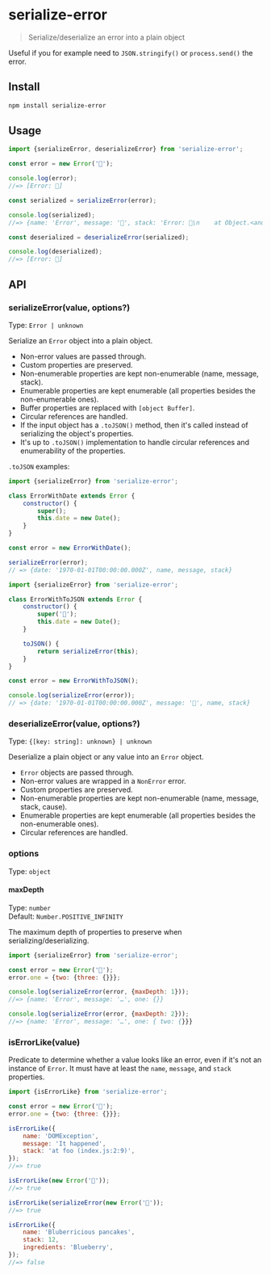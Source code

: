 # serialize-error

> Serialize/deserialize an error into a plain object

Useful if you for example need to `JSON.stringify()` or `process.send()` the error.

## Install

```sh
npm install serialize-error
```

## Usage

```js
import {serializeError, deserializeError} from 'serialize-error';

const error = new Error('🦄');

console.log(error);
//=> [Error: 🦄]

const serialized = serializeError(error);

console.log(serialized);
//=> {name: 'Error', message: '🦄', stack: 'Error: 🦄\n    at Object.<anonymous> …'}

const deserialized = deserializeError(serialized);

console.log(deserialized);
//=> [Error: 🦄]
```

## API

### serializeError(value, options?)

Type: `Error | unknown`

Serialize an `Error` object into a plain object.

- Non-error values are passed through.
- Custom properties are preserved.
- Non-enumerable properties are kept non-enumerable (name, message, stack).
- Enumerable properties are kept enumerable (all properties besides the non-enumerable ones).
- Buffer properties are replaced with `[object Buffer]`.
- Circular references are handled.
- If the input object has a `.toJSON()` method, then it's called instead of serializing the object's properties.
- It's up to `.toJSON()` implementation to handle circular references and enumerability of the properties.

`.toJSON` examples:

```js
import {serializeError} from 'serialize-error';

class ErrorWithDate extends Error {
	constructor() {
		super();
		this.date = new Date();
	}
}

const error = new ErrorWithDate();

serializeError(error);
// => {date: '1970-01-01T00:00:00.000Z', name, message, stack}
```

```js
import {serializeError} from 'serialize-error';

class ErrorWithToJSON extends Error {
	constructor() {
		super('🦄');
		this.date = new Date();
	}

	toJSON() {
		return serializeError(this);
	}
}

const error = new ErrorWithToJSON();

console.log(serializeError(error));
// => {date: '1970-01-01T00:00:00.000Z', message: '🦄', name, stack}
```

### deserializeError(value, options?)

Type: `{[key: string]: unknown} | unknown`

Deserialize a plain object or any value into an `Error` object.

- `Error` objects are passed through.
- Non-error values are wrapped in a `NonError` error.
- Custom properties are preserved.
- Non-enumerable properties are kept non-enumerable (name, message, stack, cause).
- Enumerable properties are kept enumerable (all properties besides the non-enumerable ones).
- Circular references are handled.

### options

Type: `object`

#### maxDepth

Type: `number`\
Default: `Number.POSITIVE_INFINITY`

The maximum depth of properties to preserve when serializing/deserializing.

```js
import {serializeError} from 'serialize-error';

const error = new Error('🦄');
error.one = {two: {three: {}}};

console.log(serializeError(error, {maxDepth: 1}));
//=> {name: 'Error', message: '…', one: {}}

console.log(serializeError(error, {maxDepth: 2}));
//=> {name: 'Error', message: '…', one: { two: {}}}
```

### isErrorLike(value)

Predicate to determine whether a value looks like an error, even if it's not an instance of `Error`. It must have at least the `name`, `message`, and `stack` properties.

```js
import {isErrorLike} from 'serialize-error';

const error = new Error('🦄');
error.one = {two: {three: {}}};

isErrorLike({
	name: 'DOMException',
	message: 'It happened',
	stack: 'at foo (index.js:2:9)',
});
//=> true

isErrorLike(new Error('🦄'));
//=> true

isErrorLike(serializeError(new Error('🦄'));
//=> true

isErrorLike({
	name: 'Bluberricious pancakes',
	stack: 12,
	ingredients: 'Blueberry',
});
//=> false
```
